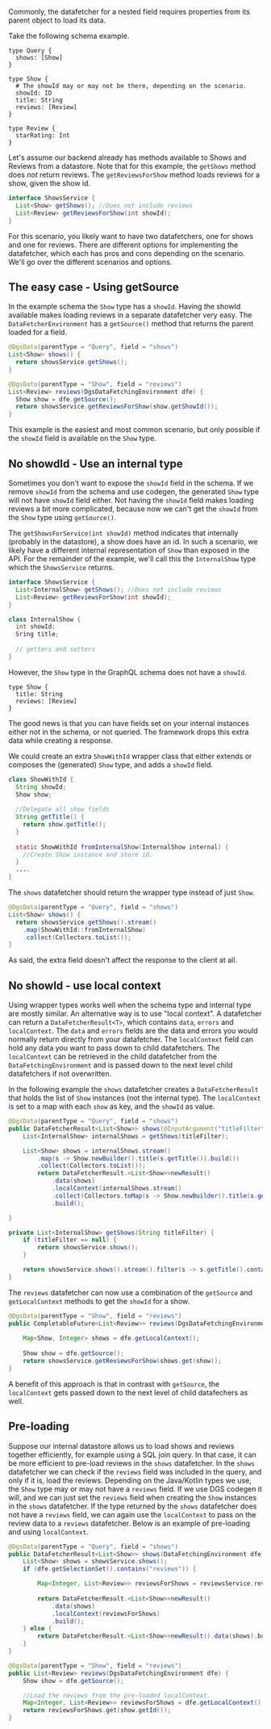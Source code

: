 Commonly, the datafetcher for a nested field requires properties from its parent object to load its data.

Take the following schema example.

```
type Query {
  shows: [Show]
}

type Show {
  # The showId may or may not be there, depending on the scenario.
  showId: ID
  title: String
  reviews: [Review]
}

type Review {
  starRating: Int
}
```

Let's assume our backend already has methods available to Shows and Reviews from a datastore. 
Note that for this example, the `getShows` method does *not* return reviews.
The `getReviewsForShow` method loads reviews for a show, given the show id.

```java
interface ShowsService {
  List<Show> getShows(); //Does not include reviews
  List<Review> getReviewsForShow(int showId);   
}
```

For this scenario, you likely want to have two datafetchers, one for shows and one for reviews.
There are different options for implementing the datafetcher, which each has pros and cons depending on the scenario.
We'll go over the different scenarios and options.

The easy case - Using getSource 
-----

In the example schema the `Show` type has a `showId`.
Having the showId available makes loading reviews in a separate datafetcher very easy.
The `DataFetcherEnvironment` has a `getSource()` method that returns the parent loaded for a field.

```java
@DgsData(parentType = "Query", field = "shows")
List<Show> shows() {
  return showsService.getShows();
}

@DgsData(parentType = "Show", field = "reviews")
List<Review> reviews(DgsDataFetchingEnvironment dfe) {
  Show show = dfe.getSource();
  return showsService.getReviewsForShow(show.getShowId());
} 
```

This example is the easiest and most common scenario, but only possible if the `showId` field is available on the `Show` type.

No showdId - Use an internal type
----

Sometimes you don't want to expose the `showId` field in the schema.
If we remove `showId` from the schema and use codegen, the generated `Show` type will not have `showId` field either.
Not having the `showId` field makes loading reviews a bit more complicated, because now we can't get the `showId` from the `Show` type using `getSource()`.

The `getShowsForService(int showId)` method indicates that internally (probably in the datastore), a show does have an id.
In such a scenario, we likely have a different internal representation of `Show` than exposed in the API.
For the remainder of the example, we'll call this the `InternalShow` type which the `ShowsService` returns.

```java  
interface ShowsService {
  List<InternalShow> getShows(); //Does not include reviews
  List<Review> getReviewsForShow(int showId);   
}

class InternalShow {
  int showId;
  Sring title;
  
  // getters and setters
}
```

However, the `Show` type in the GraphQL schema does not have a `showId`.

```
type Show {
  title: String
  reviews: [Review]
}
```

The good news is that you can have fields set on your internal instances either not in the schema, or not queried.
The framework drops this extra data while creating a response.

We could create an extra `ShowWithId` wrapper class that either extends or composes the (generated) `Show` type, and adds a `showId` field.

```java
class ShowWithId {
  String showId;
  Show show;
  
  //Delegate all show fields
  String getTitle() {
    return show.getTitle();
  }
  
  static ShowWithId fromInternalShow(InternalShow internal) {
    //Create Show instance and store id.
  }
  ....
}
```

The `shows` datafetcher should return the wrapper type instead of just `Show`.

```java
@DgsData(parentType = "Query", field = "shows")
List<Show> shows() {
  return showsService.getShows().stream()
    .map(ShowWithId::fromInternalShow)
    .collect(Collectors.toList());
}
```

As said, the extra field doesn't affect the response to the client at all.

No showId - use local context
-----

Using wrapper types works well when the schema type and internal type are mostly similar.
An alternative way is to use "local context".
A datafetcher can return a `DataFetcherResult<T>`, which contains `data`, `errors` and `localContext`.
The `data` and `errors` fields are the data and errors you would normally return directly from your datafetcher.
The `localContext` field can hold any data you want to pass down to child datafetchers.
The `localContext` can be retrieved in the child datafetcher from the `DataFetchingEnvironment` and is passed down to the next level child datafetchers if not overwritten.

In the following example the `shows` datafetcher creates a `DataFetcherResult` that holds the list of `Show` instances (not the internal type).
The `localContext` is set to a map with each `show` as key, and the `showId` as value.


```java
@DgsData(parentType = "Query", field = "shows")
public DataFetcherResult<List<Show>> shows(@InputArgument("titleFilter") String titleFilter) {
    List<InternalShow> internalShows = getShows(titleFilter);

    List<Show> shows = internalShows.stream()
        .map(s -> Show.newBuilder().title(s.getTitle()).build())
        .collect(Collectors.toList());
        return DataFetcherResult.<List<Show>>newResult()
            .data(shows)
            .localContext(internalShows.stream()
            .collect(Collectors.toMap(s -> Show.newBuilder().title(s.getTitle()).build(), InternalShow::getId)))
            .build();

}

private List<InternalShow> getShows(String titleFilter) {
    if (titleFilter == null) {
        return showsService.shows();
    }

    return showsService.shows().stream().filter(s -> s.getTitle().contains(titleFilter)).collect(Collectors.toList());
}
```

The `reviews` datafetcher can now use a combination of the `getSource` and `getLocalContext` methods to get the `showId` for a show.

```java
@DgsData(parentType = "Show", field = "reviews")
public CompletableFuture<List<Review>> reviews(DgsDataFetchingEnvironment dfe) {
    
    Map<Show, Integer> shows = dfe.getLocalContext();
    
    Show show = dfe.getSource();
    return showsService.getReviewsForShow(shows.get(show));
}
```

A benefit of this approach is that in contrast with `getSource`, the `localContext` gets passed down to the next level of child datafechers as well.

Pre-loading
-----
Suppose our internal datastore allows us to load shows and reviews together efficiently, for example using a SQL join query. 
In that case, it can be more efficient to pre-load reviews in the `shows` datafetcher.
In the `shows` datafetcher we can check if the `reviews` field was included in the query, and only if it is, load the reviews.
Depending on the Java/Kotlin types we use, the `Show` type may or may not have a `reviews` field.
If we use DGS codegen it will, and we can just set the `reviews` field when creating the `Show` instances in the `shows` datafetcher.
If the type returned by the `shows` datafetcher does not have a `reviews` field, we can again use the `localContext` to pass on the review data to a `reviews` datafetcher.
Below is an example of pre-loading and using `localContext`.

```java
@DgsData(parentType = "Query", field = "shows")
public DataFetcherResult<List<Show>> shows(DataFetchingEnvironment dfe) {
    List<Show> shows = showsService.shows();
    if (dfe.getSelectionSet().contains("reviews")) {

        Map<Integer, List<Review>> reviewsForShows = reviewsService.reviewsForShows(shows.stream().map(Show::getId).collect(Collectors.toList()));
        
        return DataFetcherResult.<List<Show>>newResult()
            .data(shows)
            .localContext(reviewsForShows)
            .build();
    } else {
        return DataFetcherResult.<List<Show>>newResult().data(shows).build();
    }
}

@DgsData(parentType = "Show", field = "reviews")
public List<Review> reviews(DgsDataFetchingEnvironment dfe) {
    Show show = dfe.getSource();

    //Load the reviews from the pre-loaded localContext.
    Map<Integer, List<Review>> reviewsForShows = dfe.getLocalContext();
    return reviewsForShows.get(show.getId());
}
```